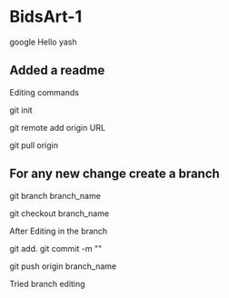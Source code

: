 # BidsArt-1
google 
Hello yash
## Added a readme


Editing commands

git init

git remote add origin URL

git pull origin 

## For any new change create a branch

git branch branch_name

git checkout branch_name

After Editing in the branch

git add. 
git commit -m ""

git push origin branch_name


Tried branch editing